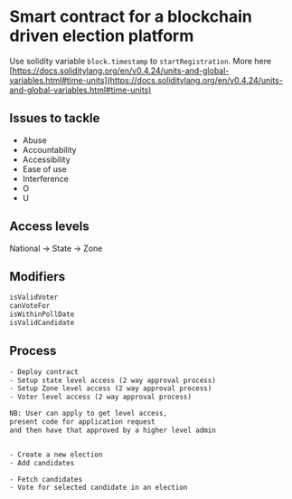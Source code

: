 # Smart contract for a blockchain driven election platform


Use solidity variable  `block.timestamp` to `startRegistration`. More here [https://docs.soliditylang.org/en/v0.4.24/units-and-global-variables.html#time-units](https://docs.soliditylang.org/en/v0.4.24/units-and-global-variables.html#time-units)

## Issues to tackle

- Abuse
- Accountability
- Accessibility
- Ease of use
- Interference
- O
- U

## Access levels

National -> State -> Zone

## Modifiers

```txt
isValidVoter
canVoteFor
isWithinPollDate
isValidCandidate
```

## Process

```txt
- Deploy contract
- Setup state level access (2 way approval process)
- Setup Zone level access (2 way approval process)
- Voter level access (2 way approval process)

NB: User can apply to get level access,
present code for application request
and then have that approved by a higher level admin


- Create a new election
- Add candidates

- Fetch candidates
- Vote for selected candidate in an election

```
